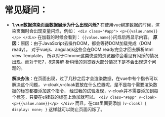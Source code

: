 # 常见疑问：

 * __1.vue数据渲染页面数据展示为什么出现闪烁?__
    在使用vue绑定数据的时候，渲染页面时会出现变量闪烁，例如：
    `
        <div class="#app">
            <p>{{value.name}}</p>
        </div>
    `
    在加载的时候会看到：
    `{{value.name}}`闪烁后再显示内容。
    __原因__：原因：由于JavaScript去操作DOM，都会等待DOM加载完成（DOM ready）。
    对于vuejs、angularjs这些会在DOM ready完会才回去解析html view Template，
    所以对于Chrome这类快速的浏览器你会看见有闪烁的情况出现。而对于IE7，8这类解
    析稍慢的浏览器大部分情况下是不会出现这个问题的。

    __解决办法__：在页面出现，过了几秒之后才会渲染数据，在vue中有个指令可以解决这个问题，
    v-cloak,v-cloak要放在什么位置呢，是不是每个需要渲染数据的标签都要添加这个指令，
    经过我的试验发现，v-cloak并不需要添加到每个标签，只要在el挂载的标签上添加就可以。
    `
        <div class="#app" v-cloak>
            <p>{{value.name}}</p>
        </div>
    `
    而且，在css里面要添加
    `
        [v-cloak] {
            display: none;
        }
    `
    这样就可以防止页面闪烁了。
